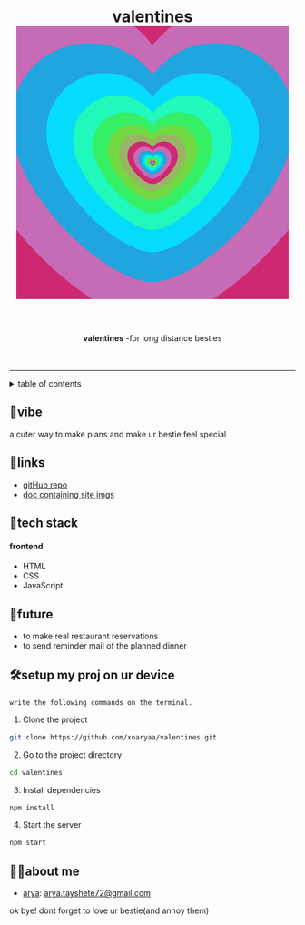 <h1 align="center">
  valentines
  <a href="love.gif">
    <img class="gif" src="love.gif" alt="love gif">
</a><br>
  <br>

</h1>

<div align="center">
   <strong>valentines</strong> -for long distance besties<br>
   <br> <br>
  
</div>
<hr>

<details>
<summary>table of contents</summary>

- [vibe](#vibe)
- [links](#links)
- [tech stack](#tech-stack)

- [future](#future)

- [setup my proj on ur device](#setup-my-proj-on-ur-device)

- [about me](#about-me)


</details>

## 📝vibe

a cuter way to make plans and make ur bestie feel special 

## 🔗links

- [gitHub repo](https://github.com/xoaryaa/valentines)
- [doc containing site imgs]([https://drive.google.com/drive/u/0/folders/18GDyVr_rgMHnz-6PHbo7ldhalTn6KKbX](https://docs.google.com/document/d/1DMXETU1UFKXdxdpeympwrk9rUyNT-j5Hvn1sxcKvhMc/edit?usp=sharing))





## 🤖tech stack


#### frontend
- HTML
- CSS
- JavaScript











## 🔮future



- to make real restaurant reservations
- to send reminder mail of the planned dinner



## 🛠setup my proj on ur device


`write the following commands on the terminal.`


1. Clone the project

```bash
git clone https://github.com/xoaryaa/valentines.git
```

2. Go to the project directory

```bash
cd valentines
```

3. Install dependencies

```bash
npm install
```

4. Start the server

```bash
npm start
```



## 👨‍💻about me



- [arya](https://github.com/xoaryaa): arya.tayshete72@gmail.com



ok bye!
dont forget to love ur bestie(and annoy them)

